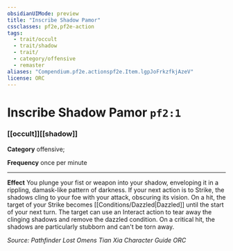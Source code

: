 ```yaml
---
obsidianUIMode: preview
title: "Inscribe Shadow Pamor"
cssclasses: pf2e,pf2e-action
tags:
  - trait/occult
  - trait/shadow
  - trait/
  - category/offensive
  - remaster
aliases: "Compendium.pf2e.actionspf2e.Item.lgpJoFrkzfkjAzeV"
license: ORC
---
```

# Inscribe Shadow Pamor `pf2:1`

### [[occult]][[shadow]]

**Category** offensive; 




**Frequency** once per minute

* * *

**Effect** You plunge your fist or weapon into your shadow, enveloping it in a rippling, damask-like pattern of darkness. If your next action is to Strike, the shadows cling to your foe with your attack, obscuring its vision. On a hit, the target of your Strike becomes [[Conditions/Dazzled|Dazzled]] until the start of your next turn. The target can use an Interact action to tear away the clinging shadows and remove the dazzled condition. On a critical hit, the shadows are particularly stubborn and can't be torn away.

*Source: Pathfinder Lost Omens Tian Xia Character Guide*
*ORC*
